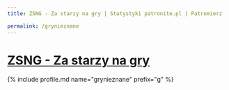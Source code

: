 ```yaml
---
title: ZSNG - Za starzy na gry | Statystyki patronite.pl | Patromierz

permalink: /grynieznane
---
```


# [ZSNG - Za starzy na gry](https://patronite.pl/grynieznane)

{% include profile.md name="grynieznane" prefix="g" %}
